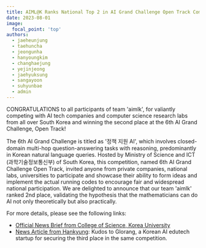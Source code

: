 ```yaml
---
title: AIML@K Ranks National Top 2 in AI Grand Challenge Open Track Competition
date: 2023-08-01
image:
  focal_point: 'top'
authors:
  - jaeheunjung
  - taehuncha
  - jeongunha
  - hanyoungkim
  - changhaejung
  - yejinjeong
  - jaehyuksung
  - sangayoon
  - suhyunbae
  - admin
---
```


CONGRATULATIONS to all participants of team 'aimlk', for valiantly competing with AI tech companies and computer science research labs from all over South Korea and winning the second place at the 6th AI Grand Challenge, Open Track! 

<!--more-->

The 6th AI Grand Challenge is titled as '정책 지원 AI', which involves closed-domain multi-hop question-answering tasks with reasoning, predominantly in Korean natural language queries. 
Hosted by Ministry of Science and ICT (과학기술정보통신부) of South Korea, this competition, named 6th AI Grand Challenge Open Track, invited anyone from private companies, national labs, universities to participate and showcase their ability to form ideas and implement the actual running codes to encourage fair and widespread national participation.
We are delighted to announce that our team 'aimlk' ranked 2nd place, validating the hypothesis that the mathematicians can do AI not only theoretically but also practically. 

For more details, please see the following links:

- [Official News Brief from College of Science, Korea University](https://cos.korea.ac.kr/news/%ec%9d%b4%eb%8f%99%ed%97%8c-%ea%b5%90%ec%88%98%eb%8b%98-%ec%97%b0%ea%b5%ac%ed%8c%80-2023-%ec%9d%b8%ea%b3%b5%ec%a7%80%eb%8a%a5-%ea%b7%b8%eb%9e%9c%eb%93%9c-%ec%b1%8c%eb%a6%b0%ec%a7%80-%ec%9e%85%ec%83%81)
- [News Article from Hankyung](https://www.hankyung.com/article/202311065707O): Kudos to Glorang, a Korean AI edutech startup for securing the third place in the same competition.